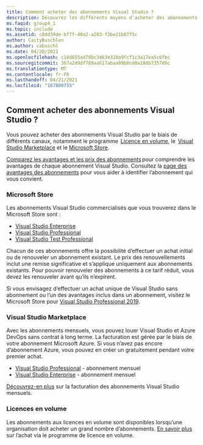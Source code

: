 ```yaml
---
title: Comment acheter des abonnements Visual Studio ?
description: Découvrez les différents moyens d’acheter des abonnements Visual Studio
ms.faqid: group4_1
ms.topic: include
ms.assetid: c8dd39de-bf7f-40a2-a203-f2be21b87f5c
author: CaityBuschlen
ms.author: cabuschl
ms.date: 04/20/2021
ms.openlocfilehash: c18d855ad79bc3463e310a9fcf1c3a17ea5c6fbc
ms.sourcegitcommit: 367a2d9df789aa617abaa09b0cd0a18db7357d0c
ms.translationtype: MT
ms.contentlocale: fr-FR
ms.lasthandoff: 04/21/2021
ms.locfileid: "107800755"
---
```

## <a name="how-do-i-purchase-visual-studio-subscriptions"></a>Comment acheter des abonnements Visual Studio ?
Vous pouvez acheter des abonnements Visual Studio par le biais de différents canaux, notamment le programme  [Licence en volume](https://www.microsoft.com/licensing/default), le  [Visual Studio Marketplace](https://marketplace.visualstudio.com/subscriptions) et le [Microsoft Store](https://www.microsoft.com/store/collections/visualstudio).  

[Comparez les avantages et les prix des abonnements](https://visualstudio.microsoft.com/vs/pricing/) pour comprendre les avantages de chaque abonnement Visual Studio. Consultez la [page des avantages des abonnements](https://visualstudio.microsoft.com/vs/benefits/) pour vous aider à identifier l’abonnement qui vous convient.   

### <a name="microsoft-store"></a>Microsoft Store
Les abonnements Visual Studio commercialisés que vous trouverez dans le Microsoft Store sont : 
- [Visual Studio Enterprise](https://www.microsoft.com/p/visual-studio-enterprise-subscription/dg7gmgf0dst4?activetab=pivot%3aoverviewtab) 
- [Visual Studio Professional](https://www.microsoft.com/p/visual-studio-professional-subscription/dg7gmgf0dst3?activetab=pivot%3aoverviewtab) 
- [Visual Studio Test Professional](https://www.microsoft.com/p/visual-studio-test-professional-subscription/dg7gmgf0dst6?activetab=pivot%3aoverviewtab) 

Chacun de ces abonnements offre la possibilité d’effectuer un achat initial ou de renouveler un abonnement existant. Le prix des renouvellements inclut une remise significative et s’applique uniquement aux abonnements existants. Pour pouvoir renouveler des abonnements à ce tarif réduit, vous devez les renouveler avant qu’ils n’expirent. 

Si vous envisagez d’effectuer un achat unique de Visual Studio sans abonnement ou l’un des avantages inclus dans un abonnement, visitez le Microsoft Store pour [Visual Studio Professional 2019](https://www.microsoft.com/p/visual-studio-professional-2019/dg7gmgf0f6q1?cid=msft_web_collection&activetab=pivot%3aoverviewtab). 

### <a name="visual-studio-marketplace"></a>Visual Studio Marketplace 
Avec les abonnements mensuels, vous pouvez louer Visual Studio et Azure DevOps sans contrat à long terme. La facturation est gérée par le biais de votre abonnement Microsoft Azure. Si vous n’avez pas encore d’abonnement Azure, vous pouvez en créer un gratuitement pendant votre premier achat.  
- [Visual Studio Professional](https://marketplace.visualstudio.com/items?itemName=ms.vs-professional-monthly) - abonnement mensuel 
- [Visual Studio Enterprise](https://marketplace.visualstudio.com/items?itemName=ms.vs-enterprise-monthly) - abonnement mensuel 
 
[Découvrez-en plus](https://docs.microsoft.com/visualstudio/subscriptions/vscloud-billing-faq) sur la facturation des abonnements Visual Studio mensuels. 

### <a name="volume-licensing"></a>Licences en volume 
Les abonnements aux licences en volume sont disponibles lorsqu’une organisation doit acheter un grand nombre d’abonnements. [En savoir plus](https://www.microsoft.com/licensing/how-to-buy/how-to-buy) sur l’achat via le programme de licence en volume.  